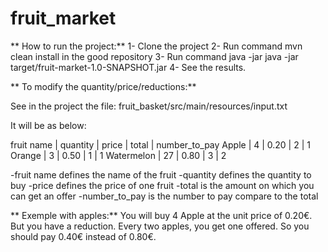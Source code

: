 # fruit_market

** How to run the project:** 
1- Clone the project
2- Run command mvn clean install in the good repository
3- Run command java -jar java -jar target/fruit-market-1.0-SNAPSHOT.jar
4- See the results.


** To modify the quantity/price/reductions:** 

See in the project the file: fruit_basket/src/main/resources/input.txt

It will be as below:

 fruit name | quantity | price | total | number_to_pay
 Apple      | 4        | 0.20  | 2     | 1
 Orange     | 3        | 0.50  | 1     | 1
 Watermelon | 27       | 0.80  | 3     | 2

-fruit name defines the name of the fruit
-quantity defines the quantity to buy
-price defines the price of one fruit
-total is the amount on which you can get an offer
-number_to_pay is the number to pay compare to the total

** Exemple with apples:** 
You will buy 4 Apple at the unit price of 0.20€.
But you have a reduction. Every two apples, you get one offered.
So you should pay 0.40€ instead of 0.80€.
